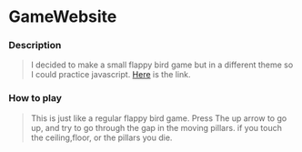 # GameWebsite

### Description

> I decided to make a small flappy bird game but in a different theme so I could practice javascript. [Here](https://miraclesheep.github.io/Javascript_FlappyBirdRippoff/) is the link.
### How to play

> This is just like a regular flappy bird game. Press The up arrow to go up, and try to go through the gap in the moving pillars.
if you touch the ceiling,floor, or the pillars you die.
